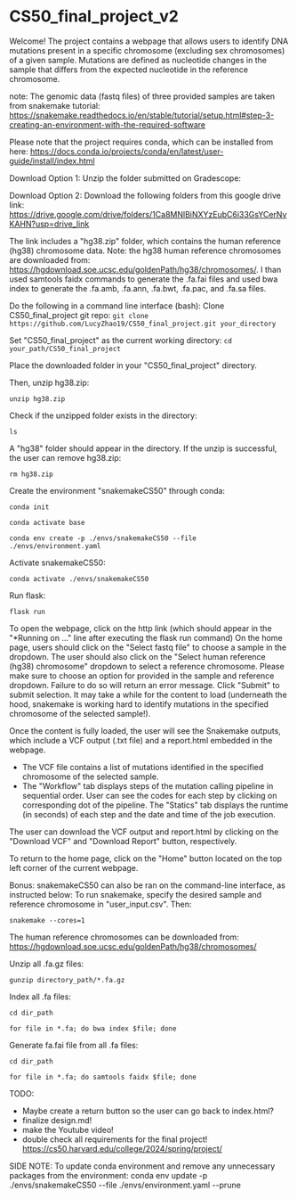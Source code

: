 # CS50_final_project_v2
Welcome! The project contains a webpage that allows users to identify DNA mutations present in a specific chromosome (excluding sex chromosomes) of a given sample. Mutations are defined as nucleotide changes in the sample that differs from the expected nucleotide in the reference chromosome.

note: The genomic data (fastq files) of three provided samples are taken from snakemake tutorial: https://snakemake.readthedocs.io/en/stable/tutorial/setup.html#step-3-creating-an-environment-with-the-required-software

Please note that the project requires conda, which can be installed from here: https://docs.conda.io/projects/conda/en/latest/user-guide/install/index.html



Download Option 1: 
Unzip the folder submitted on Gradescope:


Download Option 2: 
Download the following folders from this google drive link: https://drive.google.com/drive/folders/1Ca8MNlBiNXYzEubC6i33GsYCerNvKAHN?usp=drive_link

The link includes a "hg38.zip" folder, which contains the human reference (hg38) chromosome data. 
Note: the hg38 human reference chromosomes are downloaded from: https://hgdownload.soe.ucsc.edu/goldenPath/hg38/chromosomes/. I than used samtools faidx commands to generate the .fa.fai files and used bwa index to generate the .fa.amb, .fa.ann, .fa.bwt, .fa.pac, and .fa.sa files. 

Do the following in a command line interface (bash):
Clone CS50_final_project git repo:
`git clone https://github.com/LucyZhao19/CS50_final_project.git your_directory`

Set "CS50_final_project" as the current working directory:
`cd your_path/CS50_final_project`

Place the downloaded folder in your "CS50_final_project" directory. 

Then, unzip hg38.zip:

`unzip hg38.zip`

Check if the unzipped folder exists in the directory:

`ls`

A "hg38" folder should appear in the directory. If the unzip is successful, the user can remove hg38.zip:

`rm hg38.zip`

Create the environment "snakemakeCS50" through conda:

`conda init`

`conda activate base`

`conda env create -p ./envs/snakemakeCS50 --file ./envs/environment.yaml`

Activate snakemakeCS50:

`conda activate ./envs/snakemakeCS50`

Run flask:

`flask run`

To open the webpage, click on the http link (which should appear in the "*Running on ..." line after executing the flask run command)
On the home page, users should click on the "Select fastq file" to choose a sample in the dropdown. The user should also click on the "Select human reference (hg38) chromosome" dropdown to select a reference chromosome. Please make sure to choose an option for provided in the sample and reference dropdown. Failure to do so will return an error message. Click "Submit" to submit selection. It may take a while for the content to load (underneath the hood, snakemake is working hard to identify mutations in the specified chromosome of the selected sample!).

Once the content is fully loaded, the user will see the Snakemake outputs, which include a VCF output (.txt file) and a report.html embedded in the webpage. 
- The VCF file contains a list of mutations identified in the specified chromosome of the selected sample. 
- The "Workflow" tab displays steps of the mutation calling pipeline in sequential order. User can see the codes for each step by clicking on corresponding dot of the pipeline. The "Statics" tab displays the runtime (in seconds) of each step and the date and time of the job execution. 

The user can download the VCF output and report.html by clicking on the "Download VCF" and "Download Report" button, respectively. 

To return to the home page, click on the "Home" button located on the top left corner of the current webpage. 

Bonus:
snakemakeCS50 can also be ran on the command-line interface, as instructed below:
To run snakemake, specify the desired sample and reference chromosome in "user_input.csv". Then:

`snakemake --cores=1`

The human reference chromosomes can be downloaded from:
https://hgdownload.soe.ucsc.edu/goldenPath/hg38/chromosomes/

Unzip all .fa.gz files:

`gunzip directory_path/*.fa.gz`

Index all .fa files:

`cd dir_path`

`for file in *.fa; do bwa index $file; done`

Generate fa.fai file from all .fa files: 

`cd dir_path`

`for file in *.fa; do samtools faidx $file; done`


TODO:
- Maybe create a return button so the user can go back to index.html?
- finalize design.md!
- make the Youtube video!
- double check all requirements for the final project! https://cs50.harvard.edu/college/2024/spring/project/


SIDE NOTE:
To update conda environment and remove any unnecessary packages from the environment:
conda env update -p ./envs/snakemakeCS50 --file ./envs/environment.yaml --prune
